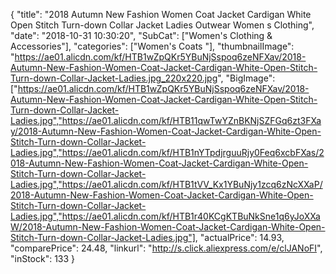 {
	"title": "2018 Autumn New Fashion Women Coat Jacket Cardigan White Open Stitch Turn-down Collar Jacket Ladies Outwear Women s Clothing",
	"date": "2018-10-31 10:30:20",
	"SubCat": ["Women's Clothing & Accessories"],
	"categories": ["Women's Coats "],
	"thumbnailImage": "https://ae01.alicdn.com/kf/HTB1wZpQKr5YBuNjSspoq6zeNFXav/2018-Autumn-New-Fashion-Women-Coat-Jacket-Cardigan-White-Open-Stitch-Turn-down-Collar-Jacket-Ladies.jpg_220x220.jpg",
	"BigImage": ["https://ae01.alicdn.com/kf/HTB1wZpQKr5YBuNjSspoq6zeNFXav/2018-Autumn-New-Fashion-Women-Coat-Jacket-Cardigan-White-Open-Stitch-Turn-down-Collar-Jacket-Ladies.jpg","https://ae01.alicdn.com/kf/HTB11qwTwYZnBKNjSZFGq6zt3FXay/2018-Autumn-New-Fashion-Women-Coat-Jacket-Cardigan-White-Open-Stitch-Turn-down-Collar-Jacket-Ladies.jpg","https://ae01.alicdn.com/kf/HTB1nYTpdjrguuRjy0Feq6xcbFXas/2018-Autumn-New-Fashion-Women-Coat-Jacket-Cardigan-White-Open-Stitch-Turn-down-Collar-Jacket-Ladies.jpg","https://ae01.alicdn.com/kf/HTB1tVV_Kx1YBuNjy1zcq6zNcXXaP/2018-Autumn-New-Fashion-Women-Coat-Jacket-Cardigan-White-Open-Stitch-Turn-down-Collar-Jacket-Ladies.jpg","https://ae01.alicdn.com/kf/HTB1r40KCgKTBuNkSne1q6yJoXXaW/2018-Autumn-New-Fashion-Women-Coat-Jacket-Cardigan-White-Open-Stitch-Turn-down-Collar-Jacket-Ladies.jpg"],
	"actualPrice": 14.93,
	"comparePrice": 24.48,
	"linkurl": "http://s.click.aliexpress.com/e/clJANoFI",
	"inStock": 133
}
